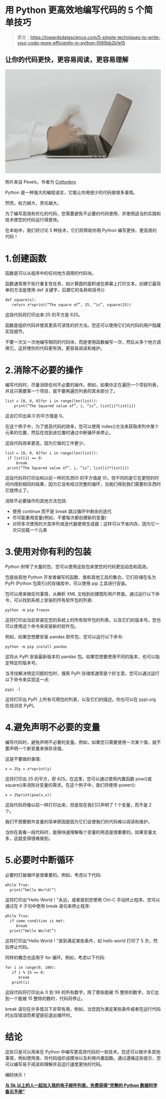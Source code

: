 # 用 Python 更高效地编写代码的 5 个简单技巧

> 原文：<https://towardsdatascience.com/5-simple-techniques-to-write-your-code-more-efficiently-in-python-f095bb2b1e15>

## 让你的代码更快，更容易阅读，更容易理解

![](img/4e8660f63d66f0b6235763dd0298f6c3.png)

照片来自 Pexels，作者为 [Cottonbro](https://www.pexels.com/photo/hands-typing-on-a-laptop-keyboard-5474294/)

Python 是一种强大的编程语言，它能让你用很少的代码做很多事情。

然而，权力越大，责任越大。

为了编写高效和优化的代码，您需要避免不必要的代码使用，并使用适当的实践和技术使您的代码运行得更快。

在本帖中，我们将讨论 5 种技术，它们将帮助你用 Python 编写更快、更高效的代码！

# 1.创建函数

函数是可以从程序中的任何地方调用的代码块。

函数通常用于执行重复性任务，如计算圆的面积或在屏幕上打印文本。创建它最简单的方法是使用 def 关键字，后跟它的名称和括号():

```
def square(x):
   return x*xprint(“The square of”, 25, “is”, square(25))
```

这段代码将打印出来:25 的平方是 625。

函数是组织代码并使其更具可读性的好方法。您还可以使用它们向代码的用户隐藏实现细节。

不要一次又一次地编写相同的代码块，而是使用函数编写一次，然后从多个地方调用它。这将使你的代码更有效，更容易阅读和维护。

# 2.消除不必要的操作

编写代码时，尽量消除任何不必要的操作。例如，如果你正在遍历一个项目列表，并且只需要第一个项目，就不要再遍历列表的其余部分了。

```
list = [0, 0, 0]for i in range(len(list)):
    print(“The Squared value of”, i, “is”, list[i]*list[i])
```

这会打印出来:0 的平方值是 0。

在这个例子中，为了提高代码的效率，您可以使用 index()方法来获取序列中某个元素的位置，然后在找到该位置时通过中断循环来停止。

这段代码效率更高，因为它做的工作更少。

```
list = [0, 0, 0]for i in range(len(list)):
 if list[i] == 0:
     break
 print(“The Squared value of”, i, “is”, list[i]*list[i])
```

这段代码将打印出和以前一样的东西(0 的平方值是 0)，但不同的是它在更短的时间内得到相同的结果，因为它没有经过完整的循环，当我们得到我们需要的东西时它就停止了。

消除不必要操作的其他方法包括:

*   使用 continue 而不是 break 跳过循环中剩余的迭代
*   尽可能重用变量(例如，不要每次都创建新的变量)
*   对将多次使用的大型序列或迭代器使用生成器；这样可以节省内存，因为它一次只加载一个元素

# 3.使用对你有利的包装

Python 附带了大量的包，您可以使用这些包来使您的代码更加动态和高效。

包是由其他 Python 开发者编写的函数、类和其他工具的集合。它们存储在名为 PyPI (Python 包索引)的存储库中，可以使用 pip 工具进行安装。

包可以用来做任何事情，从解析 XML 文档到创建图形用户界面。通过运行以下命令，可以找到系统上安装的所有软件包的列表:

```
python -m pip freeze
```

这将打印出当前安装在您的系统上的所有软件包的列表，以及它们的版本号。您也可以使用这个命令来安装新的软件包。

例如，如果您想要安装 pandas 软件包，您可以运行以下命令:

```
python -m pip install pandas
```

这将从 PyPI 安装最新版本的 pandas 包。如果您想要使用不同的版本，也可以指定特定的版本号。

当寻找解决特定问题的包时，搜索 PyPI 存储库通常是个好主意。您可以通过运行以下命令来实现这一点:

```
pypi -l
```

这将打印出 PyPI 上所有可用包的列表，以及它们的描述。你也可以在 pypi.org 在线浏览 PyPI。

# 4.避免声明不必要的变量

编写代码时，避免声明不必要的变量。例如，如果您只需要使用一次某个值，就不要声明一个新变量来保存该值。

这是不要做的事情:

```
x = 25y = x*xprint(y)
```

这将打印出 25 的平方，即 625。在这里，您可以通过使用内置函数 pow()或 square()来消除对变量的需求。在这个例子中，我们将使用 power():

```
x = 25print(pow(x,x))
```

这段代码将像以前一样打印出来，但是现在我们只声明了 1 个变量，而不是 2 个。

我们不想要额外变量的简单原因是因为它们会使我们的代码难以阅读和维护。

当你在查看一段代码时，能够快速理解每个变量的用途是很重要的。如果变量太多，这就变得很难做到。

# 5.必要时中断循环

必要时打破循环是很重要的。例如，考虑以下代码:

```
while True: 
  print(“Hello World!”)
```

这将打印出“Hello World！”永远，或者直到您使用 Ctrl-C 手动终止程序。您可以通过在 if 子句中使用 break 语句来停止程序:

```
while True:
  if some condition is met:
     break
  print(“Hello World!”)
```

这将打印出“Hello World！”直到满足某些条件，如 hello world 打印了 5 次，然后停止代码。

同样的概念也适用于 for 循环。例如，考虑以下代码:

```
for i in range(0, 100):
   if i % 15 == 0:
      break
   print(i)
```

这段代码将打印出从 0 到 99 的所有数字，除了那些能被 15 整除的数字。当它达到一个能被 15 整除的数时，代码将停止。

break 语句在许多情况下非常有用，例如，当您因为满足某些条件或者在运行代码时出现错误而希望提前退出循环时。

# 结论

这些只是可以用来在 Python 中编写更高效代码的一些技术。您还可以做许多其他事情，例如使用类、将代码组织成模块以及利用内置函数。通过遵循这些提示，您可以编写易于阅读和理解并且运行速度更快的代码。

编码快乐！

[**与 5k 以上的人一起加入我的电子邮件列表，免费获得“完整的 Python 数据科学备忘手册”**](https://pages.christopherzita.com/python-cheat-sheet)